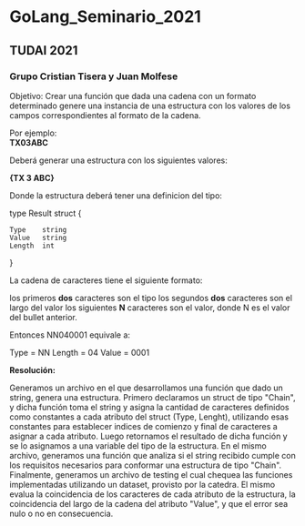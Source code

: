 # GoLang_Seminario_2021
## TUDAI 2021
### Grupo Cristian Tisera y Juan Molfese

Objetivo: Crear una función que dada una cadena con un formato determinado genere una instancia de una estructura con los valores de los campos correspondientes al formato de la cadena.

Por ejemplo:  
**TX03ABC**

Deberá generar una estructura con los siguientes valores:

**{TX 3 ABC}**

Donde la estructura deberá tener una definicion del tipo:

type Result struct {

    Type    string     
    Value   string    
    Length  int
}

La cadena de caracteres tiene el siguiente formato:

los primeros **dos** caracteres son el tipo
los segundos **dos** caracteres son el largo del valor
los siguientes **N** caracteres son el valor, donde N es el valor del bullet anterior.

Entonces NN040001 equivale a:

Type = NN
Length = 04
Value = 0001

**Resolución:** 

Generamos un archivo en el que desarrollamos una función que dado un string, genera una estructura. Primero declaramos un struct de tipo "Chain", y dicha función toma el string y asigna la cantidad de caracteres definidos como constantes a cada atributo del struct (Type, Lenght), utilizando esas constantes para establecer indices de comienzo y final de caracteres a asignar a cada atributo.
Luego retornamos el resultado de dicha función y se lo asignamos a una variable del tipo de la estructura.
En el mismo archivo, generamos una función que analiza si el string recibido cumple con los requisitos necesarios para conformar una estructura de tipo "Chain".
Finalmente, generamos un archivo de testing el cual chequea las funciones implementadas utilizando un dataset, provisto por la catedra. El mismo evalua la coincidencia de los caracteres de cada atributo de la estructura, la coincidencia del largo de la cadena del atributo "Value", y que el error sea nulo o no en consecuencia.